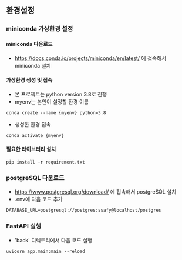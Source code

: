 ## 환경설정

### miniconda 가상환경 설정
#### miniconda 다운로드

-   https://docs.conda.io/projects/miniconda/en/latest/ 에 접속해서 miniconda 설치

#### 가상환경 생성 및 접속

-   본 프로젝트는 python version 3.8로 진행
-   myenv는 본인이 설정할 환경 이름

```
conda create --name {myenv} python=3.8
```

-   생성한 환경 접속

```
conda activate {myenv}
```

#### 필요한 라이브러리 설치

```
pip install -r requirement.txt
```

### postgreSQL 다운로드

-   https://www.postgresql.org/download/ 에 접속해서 postgreSQL 설치
-   .env에 다음 코드 추가

```
DATABASE_URL=postgresql://postgres:ssafy@localhost/postgres
```

### FastAPI 실행

-   'back' 디렉토리에서 다음 코드 실행

```
uvicorn app.main:main --reload
```
